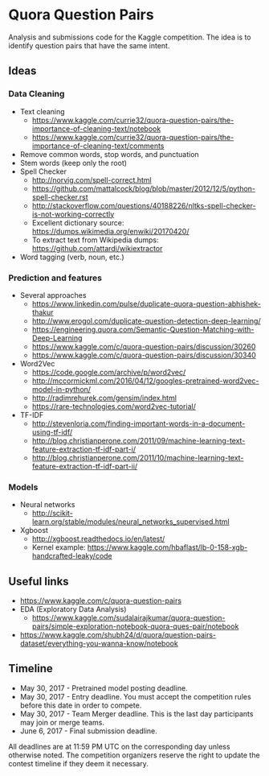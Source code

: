 # Quora Question Pairs

Analysis and submissions code for the Kaggle competition. The idea is to identify question pairs that have the same intent.

## Ideas

### Data Cleaning

* Text cleaning
    - https://www.kaggle.com/currie32/quora-question-pairs/the-importance-of-cleaning-text/notebook
    - https://www.kaggle.com/currie32/quora-question-pairs/the-importance-of-cleaning-text/comments
* Remove common words, stop words, and punctuation
* Stem words (keep only the root)
* Spell Checker
    - http://norvig.com/spell-correct.html
    - https://github.com/mattalcock/blog/blob/master/2012/12/5/python-spell-checker.rst
    - http://stackoverflow.com/questions/40188226/nltks-spell-checker-is-not-working-correctly
    - Excellent dictionary source: https://dumps.wikimedia.org/enwiki/20170420/
    - To extract text from Wikipedia dumps: https://github.com/attardi/wikiextractor
* Word tagging (verb, noun, etc.)

### Prediction and features

* Several approaches
    - https://www.linkedin.com/pulse/duplicate-quora-question-abhishek-thakur
    - http://www.erogol.com/duplicate-question-detection-deep-learning/
    - https://engineering.quora.com/Semantic-Question-Matching-with-Deep-Learning
    - https://www.kaggle.com/c/quora-question-pairs/discussion/30260
    - https://www.kaggle.com/c/quora-question-pairs/discussion/30340
* Word2Vec
    - https://code.google.com/archive/p/word2vec/
	- http://mccormickml.com/2016/04/12/googles-pretrained-word2vec-model-in-python/
	- http://radimrehurek.com/gensim/index.html
	- https://rare-technologies.com/word2vec-tutorial/
* TF-IDF
    - http://stevenloria.com/finding-important-words-in-a-document-using-tf-idf/
    - http://blog.christianperone.com/2011/09/machine-learning-text-feature-extraction-tf-idf-part-i/
    - http://blog.christianperone.com/2011/10/machine-learning-text-feature-extraction-tf-idf-part-ii/

### Models

* Neural networks
    - http://scikit-learn.org/stable/modules/neural_networks_supervised.html
* Xgboost
    - http://xgboost.readthedocs.io/en/latest/
    - Kernel example: https://www.kaggle.com/hbaflast/lb-0-158-xgb-handcrafted-leaky/code

## Useful links

* https://www.kaggle.com/c/quora-question-pairs
* EDA (Exploratory Data Analysis)
    - https://www.kaggle.com/sudalairajkumar/quora-question-pairs/simple-exploration-notebook-quora-ques-pair/notebook
* https://www.kaggle.com/shubh24/d/quora/question-pairs-dataset/everything-you-wanna-know/notebook

## Timeline

* May 30, 2017 - Pretrained model posting deadline.
* May 30, 2017 - Entry deadline. You must accept the competition rules before this date in order to compete.
* May 30, 2017 - Team Merger deadline. This is the last day participants may join or merge teams.
* June 6, 2017 - Final submission deadline.

All deadlines are at 11:59 PM UTC on the corresponding day unless otherwise noted. The competition organizers reserve the right to update the contest timeline if they deem it necessary.
